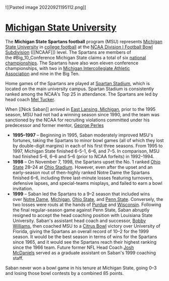 


![[Pasted image 20220921195112.png]]

# <u>Michigan State University</u>

The **Michigan State Spartans football** program (MSU) represents [Michigan State University](https://en.wikipedia.org/wiki/Michigan_State_University "Michigan State University") in [college football](https://en.wikipedia.org/wiki/College_football "College football") at the [NCAA Division I Football Bowl Subdivision](https://en.wikipedia.org/wiki/Division_I_(NCAA) "Division I (NCAA)") ([[NCAAF]]) level. The Spartans are members of the #Big_10_Conference  Michigan State claims a total of six [national championships](https://en.wikipedia.org/wiki/College_football_national_championships_in_NCAA_Division_I_FBS "College football national championships in NCAA Division I FBS"). The Spartans have also won eleven conference championships, with two in [Michigan Intercollegiate Athletic Association](https://en.wikipedia.org/wiki/Michigan_Intercollegiate_Athletic_Association "Michigan Intercollegiate Athletic Association") and nine in the Big Ten.

Home games of the Spartans are played at [Spartan Stadium](https://en.wikipedia.org/wiki/Spartan_Stadium,_East_Lansing "Spartan Stadium, East Lansing"), which is located on the main university campus. Spartan Stadium is consistently ranked among the NCAA's Top 25 in attendance. The Spartans are led by head coach [Mel Tucker](https://en.wikipedia.org/wiki/Mel_Tucker "Mel Tucker").



When [[Nick Saban]] arrived in [East Lansing, Michigan](https://en.wikipedia.org/wiki/East_Lansing,_Michigan "East Lansing, Michigan"), prior to the 1995 season, MSU had not had a winning season since 1990, and the team was sanctioned by the NCAA for recruiting violations committed under his predecessor and former mentor, [George Perles](https://en.wikipedia.org/wiki/George_Perles "George Perles")

-   **1995–1997** – Beginning in 1995, Saban moderately improved MSU's fortunes, taking the Spartans to minor bowl games (all of which they lost by double-digit margins) in each of his first three seasons. From 1995 to 1997, Michigan State finished 6-5-1, 6–6, and 7–5. In comparison, MSU had finished 5–6, 6–6 and 5–6 (prior to NCAA forfeits) in 1992–1994.
-   **1998** – On November 7, 1998, the Spartans upset the No. 1 ranked [Ohio State](https://en.wikipedia.org/wiki/Ohio_State_Buckeyes_football "Ohio State Buckeyes football") 28–24 at [Ohio Stadium](https://en.wikipedia.org/wiki/Ohio_Stadium "Ohio Stadium"). However, even after the upset and an early-season rout of then-highly ranked Notre Dame the Spartans finished 6–6, including three last-minute losses featuring turnovers, defensive lapses, and special-teams misplays, and failed to earn a bowl invitation.
-   **1999** – Saban led the Spartans to a 9–2 season that included wins over [Notre Dame](https://en.wikipedia.org/wiki/Notre_Dame_Fighting_Irish "Notre Dame Fighting Irish"), [Michigan](https://en.wikipedia.org/wiki/Michigan_Wolverines_football "Michigan Wolverines football"), [Ohio State](https://en.wikipedia.org/wiki/Ohio_State_Buckeyes_football "Ohio State Buckeyes football"), and [Penn State](https://en.wikipedia.org/wiki/Penn_State_Nittany_Lions_football "Penn State Nittany Lions football"). Conversely, the two losses were routs at the hands of [Purdue](https://en.wikipedia.org/wiki/Purdue_Boilermakers_football "Purdue Boilermakers football") and [Wisconsin](https://en.wikipedia.org/wiki/Wisconsin_Badgers_football "Wisconsin Badgers football"). Following the final regular-season game against Penn State, Saban abruptly resigned to accept the head coaching position with Louisiana State University. Saban's assistant head coach and successor, [Bobby Williams](https://en.wikipedia.org/wiki/Bobby_Williams "Bobby Williams"), then coached MSU to a [Citrus Bowl](https://en.wikipedia.org/wiki/Florida_Citrus_Bowl "Florida Citrus Bowl") victory over University of Florida, giving the Spartans an overall record of 10–2 for the 1999 season. It would be the best season in terms of wins for the Spartans since 1965, and it would see the Spartans reach their highest ranking since the 1966 team. Future former NFL Head Coach [Josh McDaniels](https://en.wikipedia.org/wiki/Josh_McDaniels "Josh McDaniels") served as a graduate assistant on Saban's 1999 coaching staff.

Saban never won a bowl game in his tenure at Michigan State, going 0–3 and losing those bowl contests by a combined 85 points.